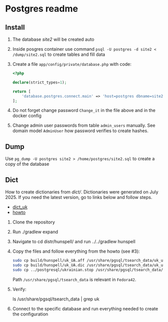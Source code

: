 # Postgres readme

## Install

1. The database *site2* will be created auto
2. Inside posgres container use command `psql -U postgres -d site2 < /dump/site2.sql` to create tables and fill data
3. Create a file `app/config/private/database.php` with code:

    ```php
    <?php

    declare(strict_types=1);

    return [
        'database.postgres.connect.main' => 'host=postgres dbname=site2 user=postgres password=Change_it'
    ];
    ```

4. Do not forget change password `Change_it` in the file above and in the docker config
5. Change admin user passwords from table `admin_users` manually. See domain model `AdminUser` how password verifies to create hashes.

## Dump

Use `pg_dump -U postgres site2 > /home/postgres/site2.sql` to create a copy of the database

## Dict

How to create dictionaries from *dict/*.
Dictionaries were generated on July 2025. If you need the latest version, go to links below and follow steps.

- [dict_uk](https://github.com/brown-uk/dict_uk)
- [howto](https://github.com/brown-uk/dict_uk/tree/master/distr/postgresql)

1. Clone the repository

2. Run ./gradlew expand

3. Navigate to cd distr/hunspell/ and run ../../gradlew hunspell

4. Copy the files and follow everything from the howto (see #3):

    ```bash
    sudo cp build/hunspell/uk_UA.aff /usr/share/pgsql/tsearch_data/uk_ua.affix  
    sudo cp build/hunspell/uk_UA.dic /usr/share/pgsql/tsearch_data/uk_ua.dict  
    sudo cp ../postgresql/ukrainian.stop /usr/share/pgsql/tsearch_data/ukrainian.stop  
    ```

   Path `/usr/share/pgsql/tsearch_data` is relevant in `Fedora42`.

5. Verify:

    ls /usr/share/pgsql/tsearch_data | grep uk  

6. Connect to the specific database and run everything needed to create the configuration